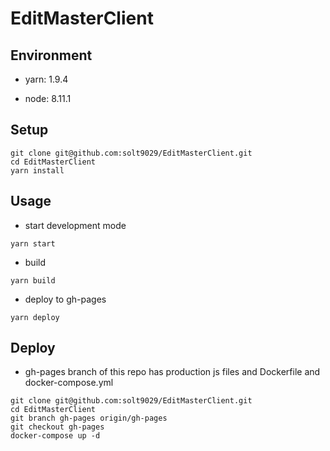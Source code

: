 # EditMasterClient

## Environment

- yarn: 1.9.4

- node: 8.11.1


## Setup

```
git clone git@github.com:solt9029/EditMasterClient.git
cd EditMasterClient
yarn install
```


## Usage

- start development mode

```
yarn start
```

- build 

```
yarn build
```

- deploy to gh-pages

```
yarn deploy
```


## Deploy

- gh-pages branch of this repo has production js files and Dockerfile and docker-compose.yml

```
git clone git@github.com:solt9029/EditMasterClient.git
cd EditMasterClient
git branch gh-pages origin/gh-pages
git checkout gh-pages
docker-compose up -d
```
